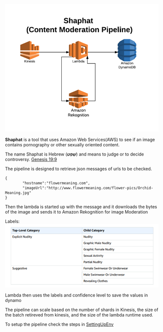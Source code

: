 ![](docs/SettingUpEnv/assets/Shaphat.png)

**Shaphat** is a tool that uses Amazon Web Services(AWS) to see if an image contains pornography or other sexually oriented content.

The name Shaphat is Hebrew (***שָׁפַט***) and means to judge or to decide controversy.
[Genesis 19:9](https://www.blueletterbible.org/esv/gen/19/9/s_19009)

The pipeline is designed to retrieve json messages of urls to be checked.

```
{
        "hostname":"flowermeaning.com",
        "imageUrl":"http://www.flowermeaning.com/flower-pics/Orchid-Meaning.jpg"
}
```

Then the lambda is started up with the message and it downloads the bytes of the image and sends it to Amazon Rekognition for image Moderation

Labels:
![](assets/README-6bd5a.png)

Lambda then uses the labels and confidence level to save the values in dynamo

The pipeline can scale based on the number of shards in Kinesis, the size of the batch retireved from kinesis, and the size of the lambda runtime used.

To setup the pipeline check the steps in [SettingUpEnv](docs/SettingUpEnv)
